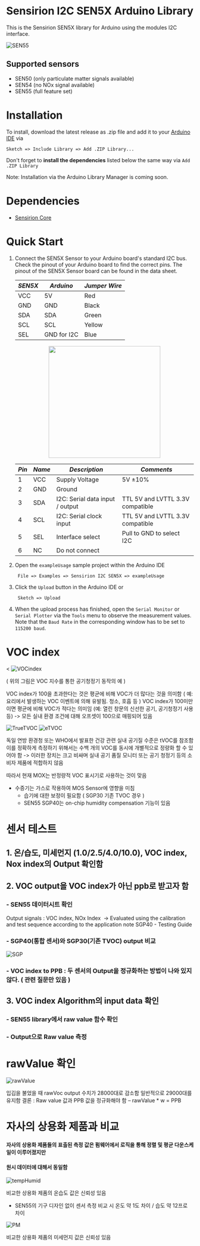 # Sensirion I2C SEN5X Arduino Library

This is the Sensirion SEN5X library for Arduino using the
modules I2C interface.

 ![SEN55](./DOC/SEN55.jpg)

## Supported sensors

- SEN50 (only particulate matter signals available)
- SEN54 (no NOx signal available)
- SEN55 (full feature set)

# Installation

To install, download the latest release as .zip file and add it to your
[Arduino IDE](http://www.arduino.cc/en/main/software) via

	Sketch => Include Library => Add .ZIP Library...

Don't forget to **install the dependencies** listed below the same way via `Add
.ZIP Library`

Note: Installation via the Arduino Library Manager is coming soon.

# Dependencies

* [Sensirion Core](https://github.com/Sensirion/arduino-core)


# Quick Start

1. Connect the SEN5X Sensor to your Arduino board's standard
   I2C bus. Check the pinout of your Arduino board to find the correct pins.
   The pinout of the SEN5X Sensor board can be found in the
   data sheet.

   | *SEN5X* | *Arduino*   | *Jumper Wire* |
   | ------- | ----------- | ------------- |
   | VCC     | 5V          | Red           |
   | GND     | GND         | Black         |
   | SDA     | SDA         | Green         |
   | SCL     | SCL         | Yellow        |
   | SEL     | GND for I2C | Blue          |

   <center><img src="images/SEN5X_pinout.png" width="300px"></center>

   | *Pin* | *Name* | *Description*                   | *Comments*                       |
   | ----- | ------ | ------------------------------- | -------------------------------- |
   | 1     | VCC    | Supply Voltage                  | 5V ±10%                          |
   | 2     | GND    | Ground                          |
   | 3     | SDA    | I2C: Serial data input / output | TTL 5V and LVTTL 3.3V compatible |
   | 4     | SCL    | I2C: Serial clock input         | TTL 5V and LVTTL 3.3V compatible |
   | 5     | SEL    | Interface select                | Pull to GND to select I2C        |
   | 6     | NC     | Do not connect                  |

2. Open the `exampleUsage` sample project within the Arduino IDE

		File => Examples => Sensirion I2C SEN5X => exampleUsage

3. Click the `Upload` button in the Arduino IDE or

		Sketch => Upload

4. When the upload process has finished, open the `Serial Monitor` or `Serial
   Plotter` via the `Tools` menu to observe the measurement values. Note that
   the `Baud Rate` in the corresponding window has to be set to `115200 baud`.


# VOC index

< ![VOCindex](./DOC/VOCindex.jpg)

( 위의 그림은 VOC 지수를 통한 공기청정기 동작의 예 )


VOC index가 100을 초과한다는 것은 평균에 비해  VOC가 더 많다는 것을 의미함
( 예: 요리에서 발생하는 VOC 이벤트에 의해 유발됨. 청소, 호흡 등 )
VOC index가 100미만이면 평균에 비해 VOC가 적다는 의미임
(예: 열린 창문의 신선한 공기, 공기청정기 사용 등)
-> 모든 실내 환경 조건에 대해 오프셋이 100으로 매핑되어 있음

 ![TrueTVOC](./DOC/TrueTVOC.jpg)
 ![eTVOC](./DOC/eTVOC.jpg)


독일 연방 환경청 또는 WHO에서 발표한 건강 관련 실내 공기질 수준은 tVOC를 참조함
이를 정확하게 측정하기 위해서는 수백 개의 VOC를 동시에 개별적으로 정량화 할 수 있어야 함
-> 이러한 장치는 크고 비싸며 실내 공기 품질 모니터 또는 공기 청정기 등의 소비자 제품에 적합하지 않음

따라서 현재 MOX는 반정량적 VOC 표시기로 사용하는 것이 맞음

+ 수증기는 가스로 작용하여 MOS Sensor에 영향을 미침 
  - 습기에 대한 보정이 필요함 ( SGP30 기존 TVOC 경우 )
  - SEN55 SGP40는 on-chip humidity compensation 기능이 있음


# 센서 테스트

## 1. 온/습도, 미세먼지 (1.0/2.5/4.0/10.0), VOC index, Nox index의 Output 확인함

## 2. VOC output을 VOC index가 아닌 ppb로 받고자 함 
### - SEN55 데이터시트 확인 
Output signals : VOC index, NOx Index 
-> Evaluated using the calibration and test sequence according to the application note SGP40 - Testing Guide

### - SGP40(통합 센서)와 SGP30(기존 TVOC) output 비교
![SGP](./DOC/SGP.png)

### - VOC index to PPB : 두 센서의 Output을 정규화하는 방법이 나와 있지 않다. ( 관련 질문만 있음 )

## 3. VOC index Algorithm의 input data 확인
### - SEN55 library에서 raw value 함수 확인
### - Output으로 Raw value 측정 


# rawValue 확인

![rawValue](./DOC/rawValue.png)

입김을 불었을 때 rawVoc output 수치가 28000대로 감소함
일반적으로 29000대를 유지함 
결론 : Raw value 값과 PPB 값을 정규화해야 함  –  rawValue * w = PPB


# 자사의 상용화 제품과 비교

#### 자사의 상용화 제품들의 표출된 측정 값은 펌웨어에서 로직을 통해 정렬 및 평균 다운스케일이 이루어졌지만
#### 원시 데이터에 대해서 동일함


![tempHumid](./DOC/tempHumid.png)

비교한 상용화 제품의 온습도 값은 신뢰성 있음
- SEN55의 기구 디자인 없이 센서 측정 비교 시 온도 약 1도 차이 / 습도 약 12프로 차이 

![PM](./DOC/pm.png)

비교한 상용화 제품의 미세먼지 값은 신뢰성 있음